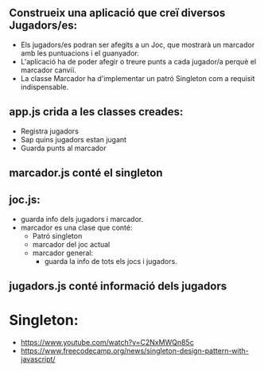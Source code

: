## Construeix una aplicació que creï diversos Jugadors/es:
 - Els jugadors/es podran ser afegits a un Joc, que mostrarà un marcador amb les puntuacions i el guanyador.
 - L'aplicació ha de poder afegir o treure punts a cada jugador/a perquè el marcador canviï. 
 - La classe Marcador ha d'implementar un patró Singleton com a requisit indispensable.


## app.js crida a les classes creades:
- Registra jugadors
- Sap quins jugadors estan jugant
- Guarda punts al marcador

## marcador.js conté el singleton

## joc.js:
- guarda info dels jugadors i marcador. 
- marcador es una clase que conté:
    - Patró singleton
    - marcador del joc actual
    - marcador general:
        - guarda la info de tots els jocs i jugadors.

## jugadors.js conté informació dels jugadors

# Singleton: 
- https://www.youtube.com/watch?v=C2NxMWQn85c
- https://www.freecodecamp.org/news/singleton-design-pattern-with-javascript/
